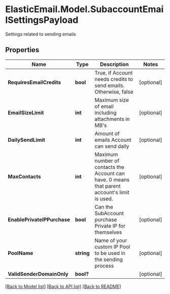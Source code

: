 # ElasticEmail.Model.SubaccountEmailSettingsPayload
Settings related to sending emails

## Properties

Name | Type | Description | Notes
------------ | ------------- | ------------- | -------------
**RequiresEmailCredits** | **bool** | True, if Account needs credits to send emails. Otherwise, false | [optional] 
**EmailSizeLimit** | **int** | Maximum size of email including attachments in MB&#39;s | [optional] 
**DailySendLimit** | **int** | Amount of emails Account can send daily | [optional] 
**MaxContacts** | **int** | Maximum number of contacts the Account can have. 0 means that parent account&#39;s limit is used. | [optional] 
**EnablePrivateIPPurchase** | **bool** | Can the SubAccount purchase Private IP for themselves | [optional] 
**PoolName** | **string** | Name of your custom IP Pool to be used in the sending process | [optional] 
**ValidSenderDomainOnly** | **bool?** |  | [optional] 

[[Back to Model list]](../README.md#documentation-for-models) [[Back to API list]](../README.md#documentation-for-api-endpoints) [[Back to README]](../README.md)

